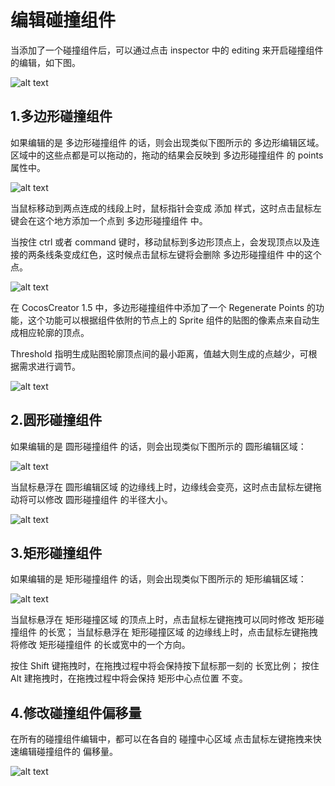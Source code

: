 
# 编辑碰撞组件
当添加了一个碰撞组件后，可以通过点击 inspector 中的 editing 来开启碰撞组件的编辑，如下图。

![alt text](https://docs.cocos.com/creator/2.4/manual/assets/editing.5RUmYAOG.png)

## 1.多边形碰撞组件
如果编辑的是 多边形碰撞组件 的话，则会出现类似下图所示的 多边形编辑区域。区域中的这些点都是可以拖动的，拖动的结果会反映到 多边形碰撞组件 的 points 属性中。

![alt text](https://docs.cocos.com/creator/2.4/manual/assets/edit-polygon-collider.CtiRt7rU.png)

当鼠标移动到两点连成的线段上时，鼠标指针会变成 添加 样式，这时点击鼠标左键会在这个地方添加一个点到 多边形碰撞组件 中。

当按住 ctrl 或者 command 键时，移动鼠标到多边形顶点上，会发现顶点以及连接的两条线条变成红色，这时候点击鼠标左键将会删除 多边形碰撞组件 中的这个点。

![alt text](https://docs.cocos.com/creator/2.4/manual/assets/delete-polygon-point.ca2_4rAr.png)

在 CocosCreator 1.5 中，多边形碰撞组件中添加了一个 Regenerate Points 的功能，这个功能可以根据组件依附的节点上的 Sprite 组件的贴图的像素点来自动生成相应轮廓的顶点。

Threshold 指明生成贴图轮廓顶点间的最小距离，值越大则生成的点越少，可根据需求进行调节。

![alt text](https://docs.cocos.com/creator/2.4/manual/assets/regenerate-points.OuKj803j.png)


## 2.圆形碰撞组件
如果编辑的是 圆形碰撞组件 的话，则会出现类似下图所示的 圆形编辑区域：

![alt text](https://docs.cocos.com/creator/2.4/manual/assets/edit-circle-collider.Bp_TKXfA.png)

当鼠标悬浮在 圆形编辑区域 的边缘线上时，边缘线会变亮，这时点击鼠标左键拖动将可以修改 圆形碰撞组件 的半径大小。

![alt text](https://docs.cocos.com/creator/2.4/manual/assets/hover-circle-edge.Bb1L9Fux.png)

## 3.矩形碰撞组件
如果编辑的是 矩形碰撞组件 的话，则会出现类似下图所示的 矩形编辑区域：

![alt text](https://docs.cocos.com/creator/2.4/manual/assets/edit-box-collider.CJL5yfoa.png)

当鼠标悬浮在 矩形碰撞区域 的顶点上时，点击鼠标左键拖拽可以同时修改 矩形碰撞组件 的长宽；
当鼠标悬浮在 矩形碰撞区域 的边缘线上时，点击鼠标左键拖拽将修改 矩形碰撞组件 的长或宽中的一个方向。

按住 Shift 键拖拽时，在拖拽过程中将会保持按下鼠标那一刻的 长宽比例；
按住 Alt 建拖拽时，在拖拽过程中将会保持 矩形中心点位置 不变。

## 4.修改碰撞组件偏移量
在所有的碰撞组件编辑中，都可以在各自的 碰撞中心区域 点击鼠标左键拖拽来快速编辑碰撞组件的 偏移量。

![alt text](https://docs.cocos.com/creator/2.4/manual/assets/drag-area.I_YH4jo4.png)
